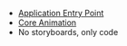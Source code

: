 - [Application Entry Point](application-entry-point)
- [Core Animation](https://developer.apple.com/library/archive/documentation/Cocoa/Conceptual/CoreAnimation_guide/Introduction/Introduction.html)
- No storyboards, only code
